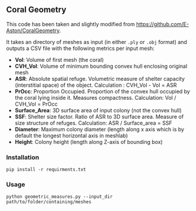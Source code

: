## Coral Geometry 

This code has been taken and slightly modified from https://github.com/E-Aston/CoralGeometry.

It takes an directory of meshes as input (in either `.ply` or `.obj` format) and outputs a CSV file with the following metrics per input mesh:
* **Vol**: Volume of first mesh (the coral)
* **CVH_Vol**: Volume of minimum bounding convex hull enclosing original mesh
* **ASR**: Absolute spatial refuge. Volumetric measure of shelter capacity (interstitial space) of the object. Calculation : CVH_Vol - Vol = ASR
* **PrOcc**: Proportion Occupied. Proportion of the convex hull occupied by the coral lying inside it. Measures compactness. Calculation: Vol / CVH_Vol = PrOcc
* **Surface_Area**: 3D surface area of input colony (not the convex hull)
* **SSF**: Shelter size factor. Ratio of ASR to 3D surface area. Measure of size structure of refuges. Calculation: ASR / Surface_area = SSF
* **Diameter**: Maximum colony diameter (length along x axis which is by default the longest horizontal axis in meshlab)
* **Height**: Colony height (length along Z-axis of bounding box)

### Installation 

`pip install -r requirments.txt`

### Usage 

`python geometric_measures.py --input_dir path/to/folder/containing/meshes`